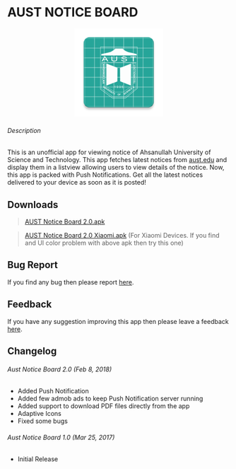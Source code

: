 # AUST NOTICE BOARD
<p align="center">
  <img src="/app/src/main/ic_launcher-web.png" width="200"/>
 </p>

###### Description
This is an unofficial app for viewing notice of Ahsanullah University of Science and Technology. This app fetches latest notices from [aust.edu](http://www.aust.edu/news_events.htm) and display them in a listview allowing users to view details of the notice. Now, this app is packed with Push Notifications. Get all the latest notices delivered to your device as soon as it is posted!

## Downloads
> [AUST Notice Board 2.0.apk](https://github.com/igeniusarnob/aust-notice-board/raw/master/app/release/Aust%20Notice%20Board%202.0%20Final.apk)

> [AUST Notice Board 2.0 Xiaomi.apk](https://github.com/igeniusarnob/aust-notice-board/raw/master/app/release/Aust%20Notice%20Board%202.0%20Final%20Xiaomi.apk) (For Xiaomi Devices. If you find and UI color problem with above apk then try this one)

## Bug Report
If you find any bug then please report [here](https://goo.gl/forms/1TfxtuIwQmXdMSb43).

## Feedback
If you have any suggestion improving this app then please leave a feedback [here](https://goo.gl/forms/BocHrCBgwhOznu493).

## Changelog

###### Aust Notice Board 2.0 (Feb 8, 2018)
- Added Push Notification 
- Added few admob ads to keep Push Notification server running
- Added support to download PDF files directly from the app
- Adaptive Icons
- Fixed some bugs

###### Aust Notice Board 1.0 (Mar 25, 2017)
- Initial Release
